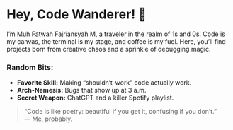# Hey, Code Wanderer! 👾

I’m Muh Fatwah Fajriansyah M, a traveler in the realm of 1s and 0s. Code is my canvas, the terminal is my stage, and coffee is my fuel. Here, you’ll find projects born from creative chaos and a sprinkle of debugging magic.

### Random Bits:
- **Favorite Skill:** Making “shouldn’t-work” code actually work.
- **Arch-Nemesis:** Bugs that show up at 3 a.m.
- **Secret Weapon:** ChatGPT and a killer Spotify playlist.

> “Code is like poetry: beautiful if you get it, confusing if you don’t.”  
> — Me, probably.
